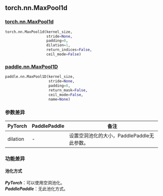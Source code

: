 ## torch.nn.MaxPool1d
### [torch.nn.MaxPool1d](https://pytorch.org/docs/stable/generated/torch.nn.MaxPool1d.html?highlight=maxpool1d#torch.nn.MaxPool1d)

```python
torch.nn.MaxPool1d(kernel_size,
                   stride=None,
                   padding=0,
                   dilation=1,
                   return_indices=False,
                   ceil_mode=False)
```

### [paddle.nn.MaxPool1D](https://www.paddlepaddle.org.cn/documentation/docs/zh/api/paddle/nn/MaxPool1D_cn.html#maxpool1d)

```python
paddle.nn.MaxPool1D(kernel_size,
                    stride=None,
                    padding=0,
                    return_mask=False,
                    ceil_mode=False,
                    name=None)
```

### 参数差异
| PyTorch       | PaddlePaddle | 备注                                                   |
| ------------- | ------------ | ------------------------------------------------------ |
| dilation           | -            | 设置空洞池化的大小，PaddlePaddle无此参数。               |

### 功能差异

#### 池化方式
***PyTorch***：可以使用空洞池化。  
***PaddlePaddle***：无此池化方式。
